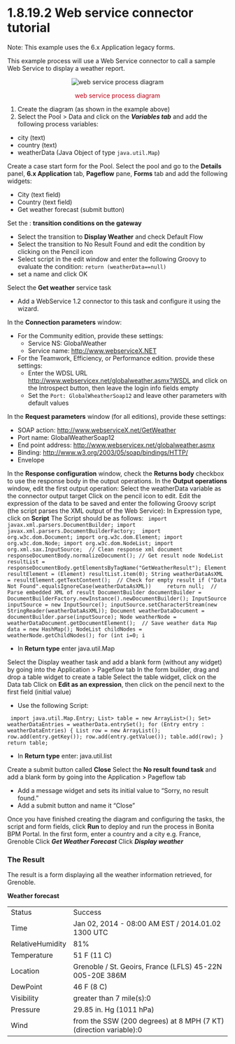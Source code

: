 
1.8.19.2 Web service connector tutorial
=======================================

Note: This example uses the 6.x Application legacy forms.

This example process will use a Web Service connector to call a sample Web Service to display a weather report.

<div style="text-align: center;">

![web service process diagram](images/images-6_0/webservice_diagram.png "web service process diagram")
<div class="caption" style="clear: both">

<span style="display: block;color: #BC071B;text-align: center;margin-top: 10px">web service process diagram</span>

</div>

</div>

1.  Create the diagram (as shown in the example above)
2.  Select the Pool &gt; Data and click on the ***Variables tab*** and add the following process variables:

-   city (text)
-   country (text)
-   weatherData (Java Object of type `java.util.Map`)

Create a case start form for the Pool. Select the pool and go to the **Details** panel, **6.x Application** tab, **Pageflow** pane, **Forms** tab and add the following widgets:
-   City (text field)
-   Country (text field)
-   Get weather forecast (submit button)

Set the : **transition conditions on the gateway**
-   Select the transition to **Display Weather** and check Default Flow
-   Select the transition to No Result Found and edit the condition by clicking on the Pencil icon
-   Select script in the edit window and enter the following Groovy to evaluate the condition:
    `return (weatherData==null)`
-   set a name and click OK

Select the **Get weather** service task
-   Add a WebService 1.2 connector to this task and configure it using the wizard.

In the **Connection parameters** window:
-   For the Community edition, provide these settings:
    -   Service NS: GlobalWeather
    -   Service name: http://www.webserviceX.NET
-   For the Teamwork, Efficiency, or Performance edition. provide these settings:
    -   Enter the WDSL URL http://www.webservicex.net/globalweather.asmx?WSDL and click on the Introspect button, then leave the login info fields empty
    -   Set the `Port: GlobalWheatherSoap12` and leave other parameters with default values

In the **Request parameters** window (for all editions), provide these settings:
-   SOAP action: http://www.webserviceX.net/GetWeather
-   Port name: GlobalWeatherSoap12
-   End point address: http://www.webservicex.net/globalweather.asmx
-   Binding: http://www.w3.org/2003/05/soap/bindings/HTTP/
-   Envelope

In the **Response configuration** window, check the **Returns body** checkbox to use the response body in the output operations.
In the **Output operations** window, edit the first output operation:
Select the weatherData variable as the connector output target
Click on the pencil icon to edit. Edit the expression of the data to be saved and enter the following Groovy script (the script parses the XML output of the Web Service):
In Expression type, click on **Script**
The Script should be as follows:
` import javax.xml.parsers.DocumentBuilder; import javax.xml.parsers.DocumentBuilderFactory;  import org.w3c.dom.Document; import org.w3c.dom.Element; import org.w3c.dom.Node; import org.w3c.dom.NodeList; import org.xml.sax.InputSource;  // Clean response xml document responseDocumentBody.normalizeDocument(); // Get result node NodeList resultList = responseDocumentBody.getElementsByTagName("GetWeatherResult"); Element resultElement = (Element) resultList.item(0); String weatherDataAsXML = resultElement.getTextContent();  // Check for empty result if ("Data Not Found".equalsIgnoreCase(weatherDataAsXML))     return null;  // Parse embedded XML of result DocumentBuilder documentBuilder = DocumentBuilderFactory.newInstance().newDocumentBuilder(); InputSource inputSource = new InputSource(); inputSource.setCharacterStream(new StringReader(weatherDataAsXML)); Document weatherDataDocument = documentBuilder.parse(inputSource); Node weatherNode = weatherDataDocument.getDocumentElement();  // Save weather data Map data = new HashMap(); NodeList childNodes = weatherNode.getChildNodes(); for (int i=0; i`
-   In **Return type** enter java.util.Map

Select the Display weather task and add a blank form (without any widget) by going into the Application &gt; Pageflow tab
In the form builder, drag and drop a table widget to create a table
Select the table widget, click on the Data tab
Click on **Edit as an expression**, then click on the pencil next to the first field (initial value)
-   Use the following Script:

` import java.util.Map.Entry; List> table = new ArrayList>(); Set> weatherDataEntries = weatherData.entrySet(); for (Entry entry : weatherDataEntries) { List row = new ArrayList(); row.add(entry.getKey()); row.add(entry.getValue()); table.add(row); } return table;`
-   In **Return type** enter: java.util.list

Create a submit button called **Close**
Select the **No result found task** and add a blank form by going into the Application &gt; Pageflow tab
-   Add a message widget and sets its initial value to “Sorry, no result found.”
-   Add a submit button and name it “Close”

Once you have finished creating the diagram and configuring the tasks, the script and form fields, click **Run** to deploy and run the process in Bonita BPM Portal.
In the first form, enter a country and a city e.g. France, Grenoble
Click ***Get Weather Forecast***
Click ***Display weather***
### The Result

The result is a form displaying all the weather information retrieved, for Grenoble.

**Weather forecast**

|                  |                                                                   |
|------------------|-------------------------------------------------------------------|
| Status           | Success                                                           |
| Time             | Jan 02, 2014 - 08:00 AM EST / 2014.01.02 1300 UTC                 |
| RelativeHumidity | 81%                                                               |
| Temperature      | 51 F (11 C)                                                       |
| Location         | Grenoble / St. Geoirs, France (LFLS) 45-22N 005-20E 386M          |
| DewPoint         | 46 F (8 C)                                                        |
| Visibility       | greater than 7 mile(s):0                                          |
| Pressure         | 29.85 in. Hg (1011 hPa)                                           |
| Wind             | from the SSW (200 degrees) at 8 MPH (7 KT) (direction variable):0 |

